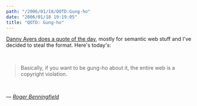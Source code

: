 ```yaml
---
path: "/2006/01/18/QOTD:Gung-ho" 
date: "2006/01/18 19:19:05" 
title: "QOTD: Gung-ho" 
---
```

<p><a href="http://dannyayers.com/?s=QOTD">Danny Ayers does a quote of the day</a>, mostly for semantic web stuff and I've decided to steal the format. Here's today's:</p><br><blockquote cite="http://weblog.burningbird.net/2006/01/18/that-old-copyright-song/#comment23025">Basically, if you want to be gung-ho about it, the entire web is a copyright violation.</blockquote><br><p>&#8212; <cite><a href="http://weblog.burningbird.net/2006/01/18/that-old-copyright-song/#comment23025">Roger Benningfield</a></cite></p>